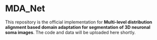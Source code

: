 # MDA_Net
This repository is the official implementation for **Multi-level distribution alignment based domain adaptation for segmentation of 3D neuronal soma images**.
The code and data will be uploaded here shortly.
